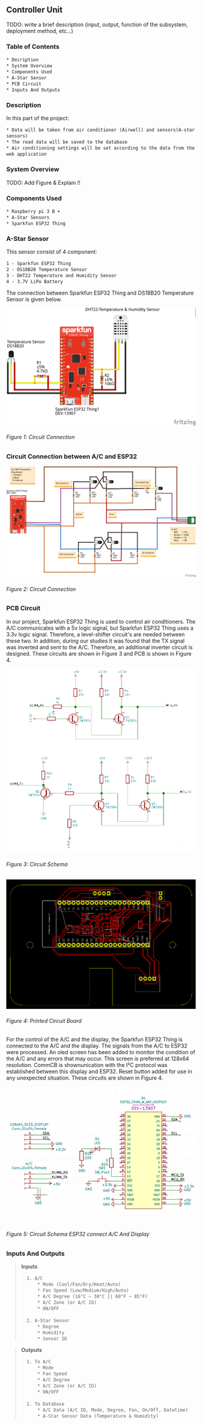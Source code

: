 ## Controller Unit
TODO: write a brief description (input, output, function of the subsystem, deployment method, etc...)

### Table of Contents
	* Decription
	* System Overview
	* Components Used
	* A-Star Sensor
	* PCB Circuit
	* Inputs And Outputs

### Description
In this part of the project:

	* Data will be taken from air conditioner (Airwell) and sensors(A-star sensors)
	* The read data will be saved to the database
	* Air conditioning settings will be set according to the data from the web application
	
### System Overview
TODO: Add Figure & Explain !!

### Components Used
	* Raspberry pi 3 B +
	* A-Star Sensors
	* Sparkfun ESP32 Thing
	
	
### A-Star Sensor
This sensor consist of 4 component:

	1 - Sparkfun ESP32 Thing
	2 - DS18B20 Temperature Sensor
	3 - DHT22 Temperature and Humidity Sensor
	4 - 3.7V LiPo Battery 

The connection between Sparkfun ESP32 Thing and DS18B20 Temperature Sensor is given below.

![alt text](Sensor_bb.png)
###### Figure 1: Circuit Connection

### Circuit Connection between A/C and ESP32
![alt text](ConnectionESP32AC_bb.png)
###### Figure 2: Circuit Connection 

### PCB Circuit

In our project, Sparkfun ESP32 Thing is used to control air conditioners. The A/C communicates with a 5v logic signal, but Sparkfun ESP32 Thing uses a 3.3v logic signal. Therefore, a level-shifter circuit's are needed between these two. In addition, during our studies it was found that the TX signal was inverted and sent to the A/C. Therefore, an additional inverter circuit is designed. These circuits are shown in Figure 3 and PCB is shown in Figure 4.

![alt text](tx-rx.png)
###### Figure 3: Circuit Schema

![alt text](PCB.png)
###### Figure 4: Printed Circuit Board

For the control of the A/C and the display, the Sparkfun ESP32 Thing is connected to the A/C and the display. The signals from the A/C to ESP32 were processed. An oled screen has been added to monitor the condition of the A/C and any errors that may occur. This screen is preferred at 128x64 resolution. CommCB is shownunication with the I²C protocol was established between this display and ESP32. Reset button added for use in any unexpected situation. These circuits are shown in Figure 4.

![alt text](esp32-ac-display.png)
###### Figure 5: Circuit Schema ESP32 connect A/C And Display

### Inputs And Outputs
>	**Inputs**
>
>		1. A/C
>			* Mode (Cool/Fan/Dry/Heat/Auto)
>			* Fan Speed (Low/Medium/High/Auto)
>			* A/C Degree (16°C ~ 30°C || 60°F ~ 85°F)
>			* A/C Zone (or A/C ID)
>			* ON/OFF
>
>		2. A-Star Sensor
>			* Degree
>			* Humidity
>			* Sensor ID

>	**Outputs**
>
>		1. To A/C
>			* Mode
>			* Fan Speed
>			* A/C Degree
>			* A/C Zone (or A/C ID)
>			* ON/OFF
>
>		2. To Database
>			* A/C Data (A/C ID, Mode, Degree, Fan, On/Off, Datetime)
>			* A-Star Sensor Data (Temperature & Humidity)
